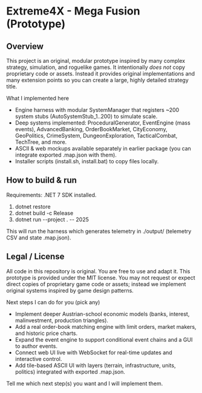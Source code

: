 
Extreme4X - Mega Fusion (Prototype)
==================================

Overview
--------
This project is an original, modular prototype inspired by many complex strategy, simulation, and roguelike games.
It intentionally *does not* copy proprietary code or assets. Instead it provides original implementations and many
extension points so you can create a large, highly detailed strategy title.

What I implemented here
- Engine harness with modular SystemManager that registers ~200 system stubs (AutoSystemStub_1..200) to simulate scale.
- Deep systems implemented: ProceduralGenerator, EventEngine (mass events), AdvancedBanking, OrderBookMarket, CityEconomy,
  GeoPolitics, CrimeSystem, DungeonExploration, TacticalCombat, TechTree, and more.
- ASCII & web mockups available separately in earlier package (you can integrate exported .map.json with them).
- Installer scripts (install.sh, install.bat) to copy files locally.

How to build & run
------------------
Requirements: .NET 7 SDK installed.
1. dotnet restore
2. dotnet build -c Release
3. dotnet run --project . -- 2025

This will run the harness which generates telemetry in ./output/ (telemetry CSV and state .map.json).

Legal / License
---------------
All code in this repository is original. You are free to use and adapt it. This prototype is provided under the MIT license.
You may not request or expect direct copies of proprietary game code or assets; instead we implement original systems inspired by game design patterns.

Next steps I can do for you (pick any)
- Implement deeper Austrian-school economic models (banks, interest, malinvestment, production triangles).
- Add a real order-book matching engine with limit orders, market makers, and historic price charts.
- Expand the event engine to support conditional event chains and a GUI to author events.
- Connect web UI live with WebSocket for real-time updates and interactive control.
- Add tile-based ASCII UI with layers (terrain, infrastructure, units, politics) integrated with exported .map.json.

Tell me which next step(s) you want and I will implement them.
